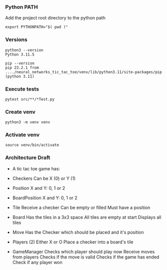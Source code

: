 ### Python PATH

Add the project root directory to the python path

```
export PYTHONPATH="$( pwd )"
```

### Versions

```
python3 --version
Python 3.11.5
```

```
pip --version
pip 23.2.1 from ..../neural_networks_tic_tac_toe/venv/lib/python3.11/site-packages/pip (python 3.11)
```

### Execute tests

```
pytest src/**/*Test.py
```

### Create venv

```
python3 -m venv venv
```

### Activate venv

```
source venv/bin/activate
```

### Architecture Draft

- A tic tac toe game has:

- Checkers
  Can be X (0) or Y (1)

- Position
  X and Y: 0, 1 or 2

- BoardPosition
  X and Y: 0, 1 or 2

- Tile
  Receive a checker
  Can be empty or filled
  Must have a position

- Board
  Has the tiles in a 3x3 space
  All tiles are empty at start
  Displays all tiles

- Move
  Has the Checker which should be placed and it's position

- Players (2)
  Either X or O
  Place a checker into a board's tile

- GameManager
  Checks which player should play now
  Receive moves from players
  Checks if the move is valid
  Checks if the game has ended
  Check if any player won
